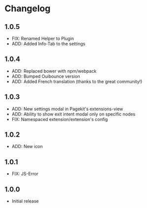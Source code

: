 # Changelog

## 1.0.5
- FIX: Renamed Helper to Plugin
- ADD: Added Info-Tab to the settings

## 1.0.4
- ADD: Replaced bower with npm/webpack
- ADD: Bumped Ouibounce version
- ADD: Added French translation (thanks to the great community!)

## 1.0.3
- ADD: New settings modal in Pagekit's extensions-view
- ADD: Ability to show exit intent modal only on specific nodes
- FIX: Namespaced extension/extension's config

## 1.0.2
- ADD: New icon

## 1.0.1
- FIX: JS-Error

## 1.0.0
- Initial release